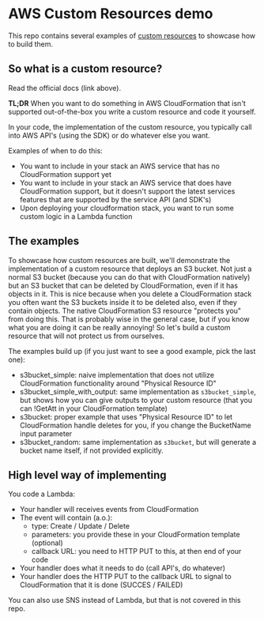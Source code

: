 # AWS Custom Resources demo

This repo contains several examples of [custom resources](https://docs.aws.amazon.com/AWSCloudFormation/latest/UserGuide/template-custom-resources.html) to showcase how to build them.

## So what is a custom resource?

Read the official docs (link above).

__TL;DR__ When you want to do something in AWS CloudFormation that isn't supported out-of-the-box you write a custom resource and code it yourself.

In your code, the implementation of the custom resource, you typically call into AWS API's (using the SDK) or do whatever else you want.

Examples of when to do this:

- You want to include in your stack an AWS service that has no CloudFormation support yet
- You want to include in your stack an AWS service that does have CloudFormation support, but it doesn't support the latest services features that are supported by the service API (and SDK's)
- Upon deploying your cloudformation stack, you want to run some custom logic in a Lambda function

## The examples

To showcase how custom resources are built, we'll demonstrate the implementation of a custom resource that deploys an S3 bucket. Not just a normal S3 bucket (because you can do that with CloudFormation natively) but an S3 bucket that can be deleted by CloudFormation, even if it has objects in it. This is nice because when you delete a CloudFormation stack you often want the S3 buckets inside it to be deleted also, even if they contain objects. The native CloudFormation S3 resource "protects you" from doing this. That is probably wise in the general case, but if you know what you are doing it can be really annoying! So let's build a custom resource that will not protect us from ourselves.

The examples build up (if you just want to see a good example, pick the last one):

- s3bucket_simple: naive implementation that does not utilize CloudFormation functionality around "Physical Resource ID"
- s3bucket_simple_with_output: same implementation as `s3bucket_simple`, but shows how you can give outputs to your custom resource (that you can !GetAtt in your CloudFormation template)
- s3bucket: proper example that uses "Physical Resource ID" to let CloudFormation handle deletes for you, if you change the BucketName input parameter
- s3bucket_random: same implementation as `s3bucket`, but will generate a bucket name itself, if not provided explicitly.


## High level way of implementing

You code a Lambda:

- Your handler will receives events from CloudFormation
- The event will contain (a.o.):
  - type: Create / Update / Delete
  - parameters: you provide these in your CloudFormation template (optional)
  - callback URL: you need to HTTP PUT to this, at then end of your code
- Your handler does what it needs to do (call API's, do whatever)
- Your handler does the HTTP PUT to the callback URL to signal to CloudFormation that it is done (SUCCES / FAILED)

You can also use SNS instead of Lambda, but that is not covered in this repo.